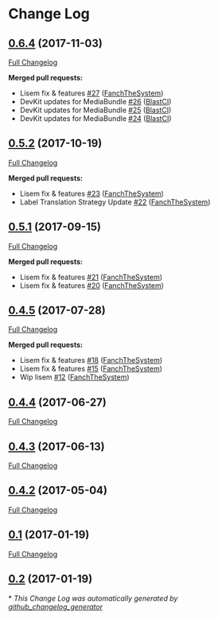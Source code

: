 # Change Log

## [0.6.4](https://github.com/libre-informatique/MediaBundle/tree/0.6.4) (2017-11-03)
[Full Changelog](https://github.com/libre-informatique/MediaBundle/compare/0.5.2...0.6.4)

**Merged pull requests:**

- Lisem fix & features [\#27](https://github.com/libre-informatique/MediaBundle/pull/27) ([FanchTheSystem](https://github.com/FanchTheSystem))
- DevKit updates for MediaBundle [\#26](https://github.com/libre-informatique/MediaBundle/pull/26) ([BlastCI](https://github.com/BlastCI))
- DevKit updates for MediaBundle [\#25](https://github.com/libre-informatique/MediaBundle/pull/25) ([BlastCI](https://github.com/BlastCI))
- DevKit updates for MediaBundle [\#24](https://github.com/libre-informatique/MediaBundle/pull/24) ([BlastCI](https://github.com/BlastCI))

## [0.5.2](https://github.com/libre-informatique/MediaBundle/tree/0.5.2) (2017-10-19)
[Full Changelog](https://github.com/libre-informatique/MediaBundle/compare/0.5.1...0.5.2)

**Merged pull requests:**

- Lisem fix & features [\#23](https://github.com/libre-informatique/MediaBundle/pull/23) ([FanchTheSystem](https://github.com/FanchTheSystem))
- Label Translation Strategy Update [\#22](https://github.com/libre-informatique/MediaBundle/pull/22) ([FanchTheSystem](https://github.com/FanchTheSystem))

## [0.5.1](https://github.com/libre-informatique/MediaBundle/tree/0.5.1) (2017-09-15)
[Full Changelog](https://github.com/libre-informatique/MediaBundle/compare/0.4.5...0.5.1)

**Merged pull requests:**

- Lisem fix & features [\#21](https://github.com/libre-informatique/MediaBundle/pull/21) ([FanchTheSystem](https://github.com/FanchTheSystem))
- Lisem fix & features [\#20](https://github.com/libre-informatique/MediaBundle/pull/20) ([FanchTheSystem](https://github.com/FanchTheSystem))

## [0.4.5](https://github.com/libre-informatique/MediaBundle/tree/0.4.5) (2017-07-28)
[Full Changelog](https://github.com/libre-informatique/MediaBundle/compare/0.4.4...0.4.5)

**Merged pull requests:**

- Lisem fix & features [\#18](https://github.com/libre-informatique/MediaBundle/pull/18) ([FanchTheSystem](https://github.com/FanchTheSystem))
- Lisem fix & features [\#15](https://github.com/libre-informatique/MediaBundle/pull/15) ([FanchTheSystem](https://github.com/FanchTheSystem))
- Wip lisem [\#12](https://github.com/libre-informatique/MediaBundle/pull/12) ([FanchTheSystem](https://github.com/FanchTheSystem))

## [0.4.4](https://github.com/libre-informatique/MediaBundle/tree/0.4.4) (2017-06-27)
[Full Changelog](https://github.com/libre-informatique/MediaBundle/compare/0.4.3...0.4.4)

## [0.4.3](https://github.com/libre-informatique/MediaBundle/tree/0.4.3) (2017-06-13)
[Full Changelog](https://github.com/libre-informatique/MediaBundle/compare/0.4.2...0.4.3)

## [0.4.2](https://github.com/libre-informatique/MediaBundle/tree/0.4.2) (2017-05-04)
[Full Changelog](https://github.com/libre-informatique/MediaBundle/compare/0.1...0.4.2)

## [0.1](https://github.com/libre-informatique/MediaBundle/tree/0.1) (2017-01-19)
[Full Changelog](https://github.com/libre-informatique/MediaBundle/compare/0.2...0.1)

## [0.2](https://github.com/libre-informatique/MediaBundle/tree/0.2) (2017-01-19)


\* *This Change Log was automatically generated by [github_changelog_generator](https://github.com/skywinder/Github-Changelog-Generator)*